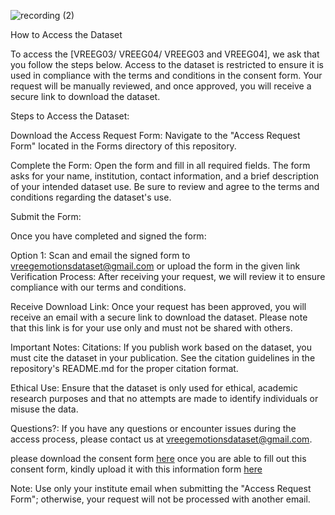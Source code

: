 ![recording (2)](https://github.com/vreegemotions/VREEG_Datasets/assets/161963326/eca2321e-ed6b-4ab6-9614-1b2982b8e357)

How to Access the Dataset

To access the [VREEG03/ VREEG04/ VREEG03 and VREEG04], we ask that you follow the steps below. Access to the dataset is restricted to ensure it is used in compliance with the terms and conditions in the consent form. Your request will be manually reviewed, and once approved, you will receive a secure link to download the dataset.

Steps to Access the Dataset:

Download the Access Request Form:
Navigate to the "Access Request Form" located in the Forms directory of this repository.

Complete the Form:
Open the form and fill in all required fields. The form asks for your name, institution, contact information, and a brief description of your intended dataset use. Be sure to review and agree to the terms and conditions regarding the dataset's use.

Submit the Form:

Once you have completed and signed the form:

Option 1: Scan and email the signed form to vreegemotionsdataset@gmail.com or upload the form in the given link
Verification Process: After receiving your request, we will review it to ensure compliance with our terms and conditions.


Receive Download Link:
Once your request has been approved, you will receive an email with a secure link to download the dataset. Please note that this link is for your use only and must not be shared with others.

Important Notes:
Citations: If you publish work based on the dataset, you must cite the dataset in your publication. See the citation guidelines in the repository's README.md for the proper citation format.

Ethical Use: Ensure that the dataset is only used for ethical, academic research purposes and that no attempts are made to identify individuals or misuse the data.

Questions?: If you have any questions or encounter issues during the access process, please contact us at vreegemotionsdataset@gmail.com.


please download the consent form [here](https://drive.google.com/file/d/1zZajJwh5EZ5c1q3cctvWwiggyVQ0Lsa6/view?usp=sharing)
once you are able to fill out this consent form, kindly upload it with this information form [here](https://docs.google.com/forms/d/e/1FAIpQLSf3mq674m7ygqnPetC8F3tdg8b8UKVHZ-rM420_yCfuiQJHvw/viewform?usp=sf_link)




Note: Use only your institute email when submitting the "Access Request Form"; otherwise, your request will not be processed with another email.
